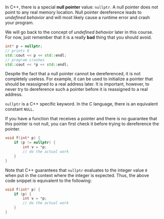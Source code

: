 In C++, there is a special **null pointer** value: `nullptr`.
A null pointer does not point to any real memory location. 
Null pointer dereference leads to *undefined behavior* 
and will most likely cause a runtime error and crash your program.

<div class="hint">

We will go back to the concept of *undefined behavior* later in this course.
For now, just remember that it is a really **bad** thing that you should avoid.

</div>

```c++
int* p = nullptr;
// prints 0
std::cout << p << std::endl;
// program crashes
std::cout << *p << std::endl;
```

Despite the fact that a null pointer cannot be dereferenced, 
it is not completely useless. 
For example, it can be used to initialize a pointer 
that should be reassigned to a real address later.
It is important, however, to never try 
to dereference such a pointer before it is 
reassigned to a real address. 

<div class="hint">

`nullptr` is a C++ specific keyword.
In the C language, there is an equivalent constant `NULL`.

</div>

If you have a function that receives a pointer 
and there is no guarantee that this pointer is not null,
you can first check it before trying 
to dereference the pointer.

```c++
void f(int* p) {
    if (p != nullptr) {
        int v = *p;
        // do the actual work    
    }
}
```

Note that C++ guarantees that `nullptr` evaluates to the integer value `0`
when put in the context where the integer is expected. 
Thus, the above code snippet is equivalent to the following:

```c++
void f(int* p) {
    if (p) {
        int v = *p;
        // do the actual work    
    }
}
```